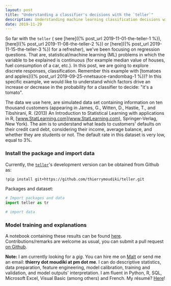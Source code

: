 ```yaml
---
layout: post
title: "Understanding a classifier's decisions with the `teller`"
description: Understanding machine learning classification decisions with Python package teller 
date: 2019-11-29
---
```



So far with the `teller` ( see [here]({% post_url 2019-11-01-the-teller-1 %}), [here]({% post_url 2019-11-08-the-teller-2 %}) or [here]({% post_url 2019-11-15-the-teller-3 %}) for a refresher), we've been focusing on regression questions. That are, statistical/machine learning (ML) problems in which the variable to be explained is continuous (for example median value of houses, fuel consumption of a car, etc.). In this post, we are going to explore discrete responses, classification. Remember this example with [tomatoes and apples]({% post_url 2019-09-25-nnetsauce-randombag-1 %})? In this specific example, we would like to understand which factors drive an increase or decrease in the probability for a classifier to decide: "it's a tomato". 

The data we use here, are simulated data set containing information on ten thousand customers (appearing in James, G., Witten, D., Hastie, T., and Tibshirani, R. (2013) An Introduction to Statistical Learning with applications in R, [www.StatLearning.com](www.StatLearning.com), Springer-Verlag, New York). The aim is to understand what leads to customers' defaults on their credit card debt, considering their income, average balance, and whether they are students or not. The default rate in this dataset is very low, equal to 3\%.



### Install the package and import data 

Currently, the [`teller`](https://github.com/thierrymoudiki/teller)'s development version can be obtained from Github as: 

```bash
!pip install git+https://github.com/thierrymoudiki/teller.git
```

Packages and dataset: 

```python
# Import packages and data
import teller as tr

# import data

```

### Model training and explanations


A notebook containing these results can be found [here](https://github.com/thierrymoudiki/teller/blob/master/teller/demo/thierrymoudiki_151119_iris_housing.ipynb). Contributions/remarks are welcome as usual, you can submit a pull request [on Github](https://github.com/thierrymoudiki/teller).


__Note:__ I am currently looking for a _gig_. You can hire me on [Malt](https://www.malt.fr/profile/thierrymoudiki) or send me an email: __thierry dot moudiki at pm dot me__. I can do descriptive statistics, data preparation, feature engineering, model calibration, training and validation, and model outputs' interpretation. I am fluent in Python, R, SQL, Microsoft Excel, Visual Basic (among others) and French. My résumé? [Here]({{base}}/cv/thierry-moudiki.pdf)!



